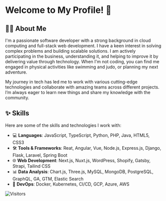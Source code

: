 # Welcome to My Profile! 👋

## 🧑‍💻 About Me
I'm a passionate software developer with a strong background in cloud computing and full-stack web development. I have a keen interest in solving complex problems and building scalable solutions. I am actively participating in the business, understanding it, and helping to improve it by delivering value through technology. When I'm not coding, you can find me engaged in physical activities like swimming and judo, or planning my next adventure.

My journey in tech has led me to work with various cutting-edge technologies and collaborate with amazing teams across different projects. I’m always eager to learn new things and share my knowledge with the community.

## ✨ Skills
Here are some of the skills and technologies I work with:
- 💻 **Languages**: JavaScript, TypeScript, Python, PHP, Java, HTML5, CSS3
- 🛠 **Tools & Frameworks**: Reat, Angular, Vue, Node.js, Express.js, Django, Flask, Laravel, Spring Boot
- 🌐 **Web Development**: Next.js, Nuxt.js, WordPress, Shopify, Gatsby, Strapi, Tailind CSS
- 📊 **Data Analysis**: Chart.js, Three.js, MySQL, MongoDB, PostgreSQL, GraphQL, GA, GTM, Elastic Search
- 🔧 **DevOps**: Docker, Kubernetes, CI/CD, GCP, Azure, AWS

![Visitors](https://komarev.com/ghpvc/?username=adanieldev&label=Visitors&color=0e75b6&style=flat)
